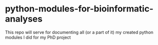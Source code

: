 # python-modules-for-bioinformatic-analyses

This repo will serve for documenting all (or a part of it) my created python modules I did for my PhD project
